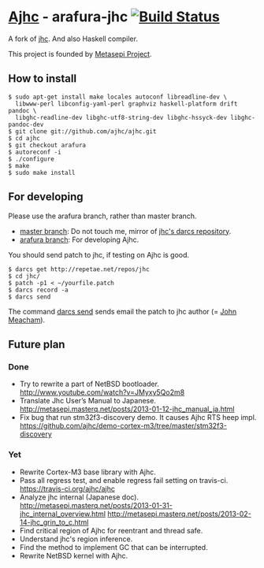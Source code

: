 # [Ajhc](http://ajhc.github.com/) - arafura-jhc [![Build Status](https://travis-ci.org/ajhc/ajhc.png)](https://travis-ci.org/ajhc/ajhc)

A fork of [jhc](http://repetae.net/computer/jhc/).
And also Haskell compiler. 

This project is founded by [Metasepi Project](http://metasepi.masterq.net/).

## How to install

    $ sudo apt-get install make locales autoconf libreadline-dev \
      libwww-perl libconfig-yaml-perl graphviz haskell-platform drift pandoc \
      libghc-readline-dev libghc-utf8-string-dev libghc-hssyck-dev libghc-pandoc-dev
    $ git clone git://github.com/ajhc/ajhc.git
    $ cd ajhc
    $ git checkout arafura
    $ autoreconf -i
    $ ./configure
    $ make
    $ sudo make install

## For developing

Please use the arafura branch, rather than master branch.

* [master branch](https://github.com/ajhc/ajhc/tree/master): Do not touch me, mirror of [jhc's darcs repository](http://repetae.net/dw/darcsweb.cgi?r=jhc).
* [arafura branch](https://github.com/ajhc/ajhc/tree/arafura): For developing Ajhc.

You should send patch to jhc, if testing on Ajhc is good.

    $ darcs get http://repetae.net/repos/jhc
    $ cd jhc/
    $ patch -p1 < ~/yourfile.patch
    $ darcs record -a
    $ darcs send

The command [darcs send](http://darcs.net/Using/Send) sends email the patch to
jhc author (= [John Meacham](http://repetae.net/)).

## Future plan

### Done

* Try to rewrite a part of NetBSD bootloader.
  http://www.youtube.com/watch?v=JMyxy5Qo2m8
* Translate Jhc User’s Manual to Japanese.
  http://metasepi.masterq.net/posts/2013-01-12-jhc_manual_ja.html
* Fix bug that run stm32f3-discovery demo. It causes Ajhc RTS heep impl.
  https://github.com/ajhc/demo-cortex-m3/tree/master/stm32f3-discovery

### Yet

* Rewrite Cortex-M3 base library with Ajhc.
* Pass all regress test, and enable regress fail setting on travis-ci.
  https://travis-ci.org/ajhc/ajhc
* Analyze jhc internal (Japanese doc).
  http://metasepi.masterq.net/posts/2013-01-31-jhc_internal_overview.html
  http://metasepi.masterq.net/posts/2013-02-14-jhc_grin_to_c.html
* Find critical region of Ajhc for reentrant and thread safe.
* Understand jhc's region inference.
* Find the method to implement GC that can be interrupted.
* Rewrite NetBSD kernel with Ajhc.

